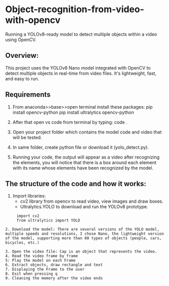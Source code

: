 # Object-recognition-from-video-with-opencv
Running a YOLOv8-ready model to detect multiple objects within a video using OpenCV.
## Overview:
This project uses the YOLOv8 Nano model integrated with OpenCV to detect multiple objects in real-time from video files. It's lightweight, fast, and easy to run.

## Requirements
1. From anaconda>>base>>open terminal install these packages:
pip install opencv-python
pip install ultralytics opencv-python

2. After that open vs code from terminal by typing: code .
3. Open your project folder which contains the model code and video that will be tested.
4. In same folder, create python file or download it (yolo_detect.py).
5. Running your code, the output will appear as a video after recognizing the elements, you will notice that there is a box around each element with its name whose elements have been recognized by the model.

## The structure of the code and how it works:
1. Import libraries:
   - cv2 library from opencv to read video, view images and draw boxes.
   - Ultralytics.YOLO to download and run the YOLOv8 prototype.
```pyton
     import cv2
     from ultralytics import YOLO

2. Download the model: There are several versions of the YOLO model, multiple speeds and resolutions, I chose Nano, the lightweight version of the model, supporting more than 80 types of objects (people, cars, bicycles, etc.)

3. Open the video file: Cap is an object that represents the video.
4. Read the video frame by frame
5: Play the model on each Frame
6. Extract objects, draw rectangle and text
7. Displaying the Frame to the user
8. Exit when pressing q
9. Cleaning the memory after the video ends
